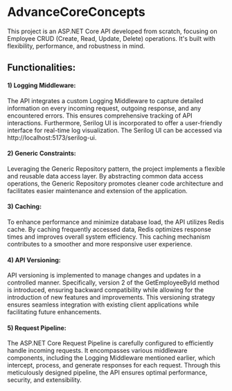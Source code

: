 # AdvanceCoreConcepts

This project is an ASP.NET Core API developed from scratch, focusing on Employee CRUD (Create, Read, Update, Delete) operations. It's built with flexibility, performance, and robustness in mind.

## Functionalities:

#### 1) Logging Middleware:
The API integrates a custom Logging Middleware to capture detailed information on every incoming request, outgoing response, and any encountered errors. This ensures comprehensive tracking of API interactions. Furthermore, Serilog UI is incorporated to offer a user-friendly interface for real-time log visualization. The Serilog UI can be accessed via http://localhost:5173/serilog-ui.

#### 2) Generic Constraints:
Leveraging the Generic Repository pattern, the project implements a flexible and reusable data access layer. By abstracting common data access operations, the Generic Repository promotes cleaner code architecture and facilitates easier maintenance and extension of the application.

#### 3) Caching:
To enhance performance and minimize database load, the API utilizes Redis cache. By caching frequently accessed data, Redis optimizes response times and improves overall system efficiency. This caching mechanism contributes to a smoother and more responsive user experience.

#### 4) API Versioning:
API versioning is implemented to manage changes and updates in a controlled manner. Specifically, version 2 of the GetEmployeeById method is introduced, ensuring backward compatibility while allowing for the introduction of new features and improvements. This versioning strategy ensures seamless integration with existing client applications while facilitating future enhancements.

#### 5) Request Pipeline:
The ASP.NET Core Request Pipeline is carefully configured to efficiently handle incoming requests. It encompasses various middleware components, including the Logging Middleware mentioned earlier, which intercept, process, and generate responses for each request. Through this meticulously designed pipeline, the API ensures optimal performance, security, and extensibility.
